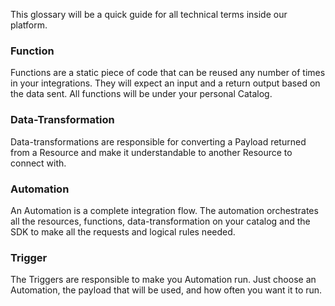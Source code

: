 This glossary will be a quick guide for all technical terms inside our platform.

### Function
Functions are a static piece of code that can be reused any number of times in your integrations. 
They will expect an input and a return output based on the data sent. All functions will be under your personal Catalog.

### Data-Transformation
Data-transformations are responsible for converting a Payload returned from a Resource and make it understandable 
to another Resource to connect with.

### Automation
An Automation is a complete integration flow. The automation orchestrates all the resources, functions,
data-transformation on your catalog and the SDK to make all the requests and logical rules needed.

### Trigger
The Triggers are responsible to make you Automation run. Just choose an Automation, the payload that will be
used, and how often you want it to run.